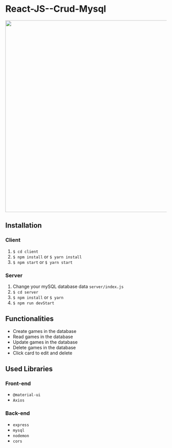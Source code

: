 # React-JS--Crud-Mysql

<p align="center">
  <img src="client/src/assets/to_readme/gameShop2.gif" width="600px">
</p>

## Installation

### Client

  1. `$ cd client`
  2. `$ npm install` or `$ yarn install`
  3. `$ npm start` or `$ yarn start`
  
### Server

  1. Change your mySQL database data `server/index.js`
  2. `$ cd server`
  3. `$ npm install` or `$ yarn`
  4. `$ npm run devStart`
  
## Functionalities

  + Create games in the database
  + Read games in the database
  + Update games in the database
  + Delete games in the database
  + Click card to edit and delete
  
## Used Libraries

### Front-end

 + `@material-ui`
 +  `Axios`

### Back-end

+ `express`
+ `mysql`
+ `nodemon`
+ `cors`
